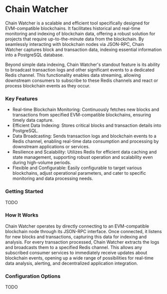 # Chain Watcher

Chain Watcher is a scalable and efficient tool specifically designed for EVM-compatible blockchains. It facilitates historical and real-time monitoring and indexing of blockchain data, offering a robust solution for projects that require up-to-the-minute data from the blockchain. By seamlessly interacting with blockchain nodes via JSON-RPC, Chain Watcher captures block and transaction data, indexing essential information into a PostgreSQL database.

Beyond simple data indexing, Chain Watcher's standout feature is its ability to broadcast transaction logs and other significant events to a dedicated Redis channel. This functionality enables data streaming, allowing downstream consumers to subscribe to these Redis channels and react or process blockchain events as they occur. 

### Key Features
- Real-time Blockchain Monitoring: Continuously fetches new blocks and transactions from specified EVM-compatible blockchains, ensuring timely data capture.
- Efficient Data Indexing: Stores critical blocks and transaction details into PostgreSQL.
- Data Broadcasting: Sends transaction logs and blockchain events to a Redis channel, enabling real-time data consumption and processing by downstream applications or services.
- Resilience and Scalability: Utilizes Redis for efficient data caching and state management, supporting robust operation and scalability even during high-volume periods.
- Flexible and Configurable: Easily configurable to target various blockchains, adjust operational parameters, and cater to specific monitoring and data processing needs.

### Getting Started
TODO

### How It Works
Chain Watcher operates by directly connecting to an EVM-compatible blockchain node through its JSON-RPC interface. Once connected, it listens for new blocks and transactions, capturing this data for indexing and analysis. For every transaction processed, Chain Watcher extracts the logs and broadcasts them to a specified Redis channel. This allows any subscribed consumer services to immediately receive updates about blockchain events, opening up a wide range of possibilities for real-time data analysis, alerting, and decentralized application integration.

### Configuration Options
TODO

